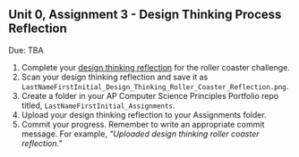 ## Unit 0, Assignment 3 - Design Thinking Process Reflection
Due: TBA

1. Complete your [design thinking reflection](https://github.com/MrJSwotinsky/AP_Computer_Science_Principles_2025_2026) for the roller coaster challenge.
2. Scan your design thinking reflection and save it as `LastNameFirstInitial_Design_Thinking_Roller_Coaster_Reflection.png`.
3. Create a folder in your AP Computer Science Principles Portfolio repo titled, `LastNameFirstInitial_Assignments`.
4. Upload your design thinking reflection to your Assignments folder.
5. Commit your progress.  Remember to write an appropriate commit message.  For example, *"Uploaded design thinking roller coaster reflection."*
